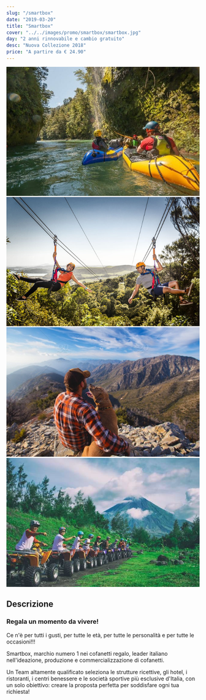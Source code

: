 ```yaml
---
slug: "/smartbox"
date: "2019-03-20"
title: "Smartbox"
cover: "../../images/promo/smartbox/smartbox.jpg"
day: "2 anni rinnovabile e cambio gratuito"
desc: "Nuova Collezione 2018"
price: "A partire da € 24.90"
---
```


<div class="pictures">

![picture 1](../../images/promo/smartbox/smartbox01.jpg)
![picture 2](../../images/promo/smartbox/smartbox02.jpg)
![picture 3](../../images/promo/smartbox/smartbox03.jpg)
![picture 4](../../images/promo/smartbox/smartbox04.jpg)

</div>


<div class="copy">

## Descrizione

### Regala un momento da vivere!

Ce n'è per tutti i gusti, per tutte le età, per tutte le personalità e per tutte le occasioni!!!

Smartbox, marchio numero 1 nei cofanetti regalo, leader italiano nell'ideazione, produzione e commercializzazione di cofanetti.

Un Team altamente qualificato seleziona le strutture ricettive, gli hotel, i ristoranti, i centri benessere e le società sportive più esclusive d'Italia, con un solo obiettivo: creare la proposta perfetta per soddisfare ogni tua richiesta!

</div>
